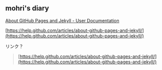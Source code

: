 ## mohri's diary

[About GitHub Pages and Jekyll \- User Documentation](https://help.github.com/articles/about-github-pages-and-jekyll/)

[https://help.github.com/articles/about-github-pages-and-jekyll/](https://help.github.com/articles/about-github-pages-and-jekyll/)

リンク？ [](https://help.github.com/articles/about-github-pages-and-jekyll/)

> [https://help.github.com/articles/about-github-pages-and-jekyll/](https://help.github.com/articles/about-github-pages-and-jekyll/)
